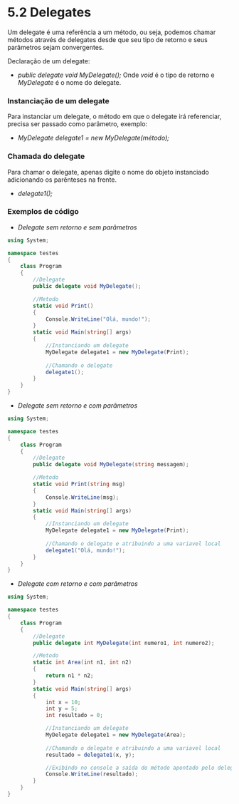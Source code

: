 # 5.2 Delegates

Um delegate é uma referência a um método, ou seja, podemos chamar métodos através de delegates desde que seu tipo de retorno e seus parâmetros sejam convergentes.

Declaração de um delegate:
- *public delegate void MyDelegate();* 
Onde *void* é o tipo de retorno e *MyDelegate* é o nome do delegate.

### Instanciação de um delegate

Para instanciar um delegate, o método em que o delegate irá referenciar, precisa ser passado como parâmetro, exemplo:

- *MyDelegate delegate1 = new MyDelegate(método);*

### Chamada do delegate

Para chamar o delegate, apenas digite o nome do objeto instanciado adicionando os parênteses na frente.

- *delegate1();*

### Exemplos de código

- *Delegate sem retorno e sem parâmetros*

```cs
using System;

namespace testes
{
    class Program
    {
        //Delegate
        public delegate void MyDelegate();

        //Metodo
        static void Print()
        {
            Console.WriteLine("Olá, mundo!");
        }
        static void Main(string[] args)
        {
            //Instanciando um delegate
            MyDelegate delegate1 = new MyDelegate(Print);
            
            //Chamando o delegate
            delegate1();
        }
    }
}
```

- *Delegate sem retorno e com parâmetros*

```cs
using System;

namespace testes
{
    class Program
    {
        //Delegate
        public delegate void MyDelegate(string messagem);

        //Metodo
        static void Print(string msg)
        {
            Console.WriteLine(msg);
        }
        static void Main(string[] args)
        {
            //Instanciando um delegate
            MyDelegate delegate1 = new MyDelegate(Print);
            
            //Chamando o delegate e atribuindo a uma variavel local
            delegate1("Olá, mundo!");
        }
    }
}
```

- *Delegate com retorno e com parâmetros*
```cs
using System;

namespace testes
{
    class Program
    {
        //Delegate
        public delegate int MyDelegate(int numero1, int numero2);

        //Metodo
        static int Area(int n1, int n2)
        {
            return n1 * n2;
        }
        static void Main(string[] args)
        {
            int x = 10;
            int y = 5;
            int resultado = 0;

            //Instanciando um delegate
            MyDelegate delegate1 = new MyDelegate(Area);
            
            //Chamando o delegate e atribuindo a uma variavel local
            resultado = delegate1(x, y);

            //Exibindo no console a saída do método apontado pelo delegate
            Console.WriteLine(resultado);
        }
    }
}
```
